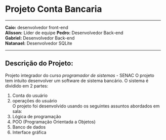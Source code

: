 # Projeto Conta Bancaria
---

**Caio:** desenvolvedor front-end  
**Alisson:** Líder de equipe 
**Pedro:** Desenvolvedor Back-end  
**Gabriel:** Desenvolvedor Back-end  
**Natanael:** Desenvolvedor SQLite  

---

## Descrição do Projeto:  
Projeto integrador do curso *programador de sistemas* - SENAC
O projeto tem intuito desenvolver um software de sistema bancário.
O sistema é dividido em 2 partes:
1. Conta do usuário
2. operações do usuário  
O projeto foi desenvolvido usando os seguintes assuntos abordados em sala:
1. Lógica de programação
2. POO (Programação Orientada a Objetos)
3. Banco de dados
4. Interface gráfica